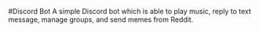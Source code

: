 #Discord Bot
A simple Discord bot which is able to play music, reply to text message, manage groups, and send memes from Reddit.

